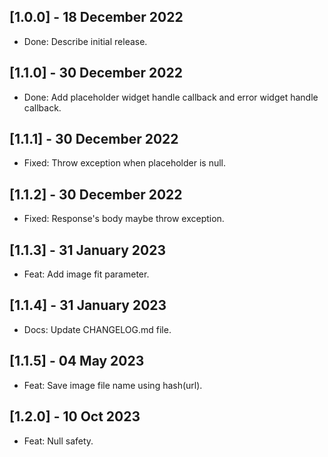 ## [1.0.0] - 18 December 2022

* Done: Describe initial release.

## [1.1.0] - 30 December 2022

* Done: Add placeholder widget handle callback and error widget handle callback.

## [1.1.1] - 30 December 2022

* Fixed: Throw exception when placeholder is null.

## [1.1.2] - 30 December 2022

* Fixed: Response's body maybe throw exception.

## [1.1.3] - 31 January 2023

* Feat: Add image fit parameter.

## [1.1.4] - 31 January 2023

* Docs: Update CHANGELOG.md file.

## [1.1.5] - 04 May 2023

* Feat: Save image file name using hash(url).

## [1.2.0] - 10 Oct 2023

* Feat: Null safety.
